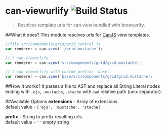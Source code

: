can-viewurlify ![Build Status](https://travis-ci.org/Tarabyte/can-viewurlify.svg)
==============

> Resolves template urls for can.view bundled with browserify.

##What it does?
This module resolves urls for [CanJS](http://canjs.com/) view templates.
```javascript
//file src/components/grid/grid_control.js
var renderer = can.view('./grid.mustache');

//-t can-viewurlify
var renderer = can.view('src/components/grid/grid.mustache);

//-t can-viewurlify with custom prefix: 'base'
var renderer = can.view('base/src/components/grid/grid.mustache);
```
##How it works?
It parses a file to AST and replace all String Literal nodes ending with `.ejs`, `.mustache`, `.stache` with `cwd` relative path (unix separator).

##Available Options
**extensions** - Array of extensions.  
default value - `['ejs', 'mustache', 'stache]`

**prefix** - String to prefix resulting urls.  
default value - `''` empty string